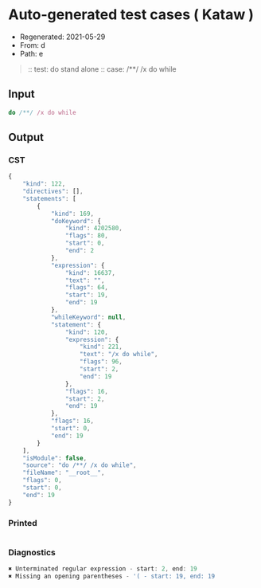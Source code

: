 # Auto-generated test cases ( Kataw )
- Regenerated: 2021-05-29
- From: d
- Path: e
> :: test: do stand alone
> :: case: /**/ /x do while
## Input

`````js
do /**/ /x do while
`````
## Output

### CST

```javascript
{
    "kind": 122,
    "directives": [],
    "statements": [
        {
            "kind": 169,
            "doKeyword": {
                "kind": 4202580,
                "flags": 80,
                "start": 0,
                "end": 2
            },
            "expression": {
                "kind": 16637,
                "text": "",
                "flags": 64,
                "start": 19,
                "end": 19
            },
            "whileKeyword": null,
            "statement": {
                "kind": 120,
                "expression": {
                    "kind": 221,
                    "text": "/x do while",
                    "flags": 96,
                    "start": 2,
                    "end": 19
                },
                "flags": 16,
                "start": 2,
                "end": 19
            },
            "flags": 16,
            "start": 0,
            "end": 19
        }
    ],
    "isModule": false,
    "source": "do /**/ /x do while",
    "fileName": "__root__",
    "flags": 0,
    "start": 0,
    "end": 19
}
```

### Printed

```javascript

```

### Diagnostics

```javascript
✖ Unterminated regular expression - start: 2, end: 19
✖ Missing an opening parentheses - '( - start: 19, end: 19

```


